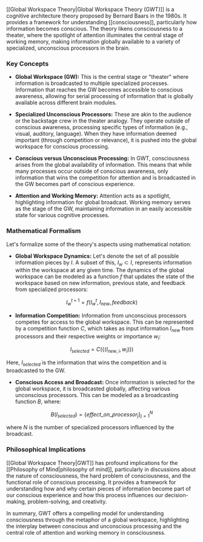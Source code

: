 [[Global Workspace Theory|Global Workspace Theory (GWT)]] is a cognitive architecture theory proposed by Bernard Baars in the 1980s. It provides a framework for understanding [[consciousness]], particularly how information becomes conscious. The theory likens consciousness to a theater, where the spotlight of attention illuminates the central stage of working memory, making information globally available to a variety of specialized, unconscious processors in the brain.

### Key Concepts

- **Global Workspace (GW):** This is the central stage or "theater" where information is broadcasted to multiple specialized processes. Information that reaches the GW becomes accessible to conscious awareness, allowing for serial processing of information that is globally available across different brain modules.

- **Specialized Unconscious Processors:** These are akin to the audience or the backstage crew in the theater analogy. They operate outside of conscious awareness, processing specific types of information (e.g., visual, auditory, language). When they have information deemed important (through competition or relevance), it is pushed into the global workspace for conscious processing.

- **Conscious versus Unconscious Processing:** In GWT, consciousness arises from the global availability of information. This means that while many processes occur outside of conscious awareness, only information that wins the competition for attention and is broadcasted in the GW becomes part of conscious experience.

- **Attention and Working Memory:** Attention acts as a spotlight, highlighting information for global broadcast. Working memory serves as the stage of the GW, maintaining information in an easily accessible state for various cognitive processes.

### Mathematical Formalism

Let's formalize some of the theory's aspects using mathematical notation:

- **Global Workspace Dynamics:** Let's denote the set of all possible information pieces by $I$. A subset of this, $I_w \subset I$, represents information within the workspace at any given time. The dynamics of the global workspace can be modeled as a function $f$ that updates the state of the workspace based on new information, previous state, and feedback from specialized processors:

$$I_{w}^{t+1} = f(I_w^t, I_{new}, feedback)$$

- **Information Competition:** Information from unconscious processors competes for access to the global workspace. This can be represented by a competition function $C$, which takes as input information $I_{new}$ from processors and their respective weights or importance $w_i$:

$$I_{selected} = C(\{(I_{new,i}, w_i)\})$$

Here, $I_{selected}$ is the information that wins the competition and is broadcasted to the GW.

- **Conscious Access and Broadcast:** Once information is selected for the global workspace, it is broadcasted globally, affecting various unconscious processors. This can be modeled as a broadcasting function $B$, where:

$$B(I_{selected}) = \{effect\_on\_processor_j\}_{j=1}^{N}$$

where $N$ is the number of specialized processors influenced by the broadcast.

### Philosophical Implications

[[Global Workspace Theory|GWT]] has profound implications for the [[Philosophy of Mind|philosophy of mind]], particularly in discussions about the nature of consciousness, the hard problem of consciousness, and the functional role of conscious processing. It provides a framework for understanding how and why certain pieces of information become part of our conscious experience and how this process influences our decision-making, problem-solving, and creativity.

In summary, GWT offers a compelling model for understanding consciousness through the metaphor of a global workspace, highlighting the interplay between conscious and unconscious processing and the central role of attention and working memory in consciousness.
